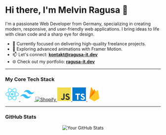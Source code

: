 # Hi there, I'm Melvin Ragusa 👋

I'm a passionate Web Developer from Germany, specializing in creating modern, responsive, and user-friendly web applications. I bring ideas to life with clean code and a sharp eye for design.

- 🔭 Currently focused on delivering high-quality freelance projects.
- 🌱 Exploring advanced animations with Framer Motion.
- 📫 Let's connect: **[kontakt@ragusa-it.dev](mailto:kontakt@ragusa-it.dev)**
- 🌐 Check out my portfolio: **[ragusa-it.dev](https://ragusa-it.dev)**

---

### My Core Tech Stack

<p align="left">
  <a href="https://reactjs.org/" target="_blank" rel="noreferrer">
    <img src="https://raw.githubusercontent.com/devicons/devicon/master/icons/react/react-original.svg" alt="React" width="45" height="45"/>
  </a>
  <a href="https://tailwindcss.com/" target="_blank" rel="noreferrer">
    <img src="https://raw.githubusercontent.com/devicons/devicon/master/icons/tailwindcss/tailwindcss-original.svg" alt="TailwindCSS" width="45" height="45"/>
  </a>
  <a href="https://www.shopify.com/" target="_blank" rel="noreferrer">
    <img src="https://cdn.worldvectorlogo.com/logos/shopify.svg" alt="Shopify" width="45" height="45"/>
  </a>
  <a href="https://developer.mozilla.org/en-US/docs/Web/JavaScript" target="_blank" rel="noreferrer">
    <img src="https://raw.githubusercontent.com/devicons/devicon/master/icons/javascript/javascript-original.svg" alt="JavaScript" width="45" height="45"/>
  </a>
  <a href="https://www.typescriptlang.org/" target="_blank" rel="noreferrer">
    <img src="https://raw.githubusercontent.com/devicons/devicon/master/icons/typescript/typescript-original.svg" alt="TypeScript" width="45" height="45"/>
  </a>
  <a href="https://firebase.google.com/" target="_blank" rel="noreferrer">
    <img src="https://github.com/devicons/devicon/blob/master/icons/firebase/firebase-original.svg" alt="Firebase" width="45" height="45"/>
  </a>
</p>

---

### GitHub Stats

<p align="center">
  <img src="https://github-readme-stats.vercel.app/api?username=ragusa-it&show_icons=true&theme=shadow_green&hide_border=true&include_all_commits=true" alt="Your GitHub Stats" />
</p>
